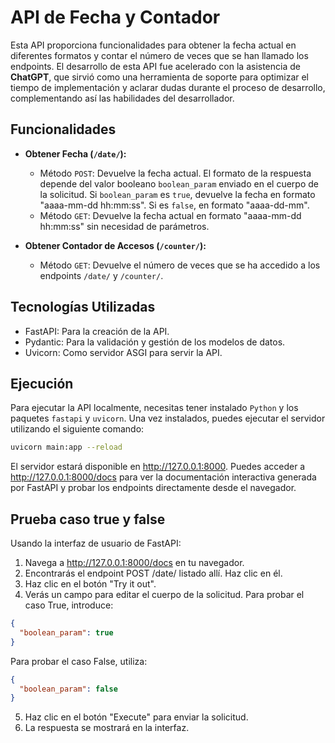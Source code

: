 # API de Fecha y Contador

Esta API proporciona funcionalidades para obtener la fecha actual en diferentes formatos y contar el número de veces que se han llamado los endpoints. El desarrollo de esta API fue acelerado con la asistencia de **ChatGPT**, que sirvió como una herramienta de soporte para optimizar el tiempo de implementación y aclarar dudas durante el proceso de desarrollo, complementando así las habilidades del desarrollador.

## Funcionalidades

- **Obtener Fecha (`/date/`):**
  - Método `POST`: Devuelve la fecha actual. El formato de la respuesta depende del valor booleano `boolean_param` enviado en el cuerpo de la solicitud. Si `boolean_param` es `true`, devuelve la fecha en formato "aaaa-mm-dd hh:mm:ss". Si es `false`, en formato "aaaa-dd-mm".
  - Método `GET`: Devuelve la fecha actual en formato "aaaa-mm-dd hh:mm:ss" sin necesidad de parámetros.

- **Obtener Contador de Accesos (`/counter/`):**
  - Método `GET`: Devuelve el número de veces que se ha accedido a los endpoints `/date/` y `/counter/`.

## Tecnologías Utilizadas

- FastAPI: Para la creación de la API.
- Pydantic: Para la validación y gestión de los modelos de datos.
- Uvicorn: Como servidor ASGI para servir la API.

## Ejecución

Para ejecutar la API localmente, necesitas tener instalado `Python` y los paquetes `fastapi` y `uvicorn`. Una vez instalados, puedes ejecutar el servidor utilizando el siguiente comando:

```bash
uvicorn main:app --reload
```

El servidor estará disponible en http://127.0.0.1:8000. Puedes acceder a http://127.0.0.1:8000/docs para ver la documentación interactiva generada por FastAPI y probar los endpoints directamente desde el navegador.

## Prueba caso true y false
Usando la interfaz de usuario de FastAPI:
1. Navega a http://127.0.0.1:8000/docs en tu navegador.
2. Encontrarás el endpoint POST /date/ listado allí. Haz clic en él.
3. Haz clic en el botón "Try it out".
4. Verás un campo para editar el cuerpo de la solicitud. Para probar el caso True, introduce:

```json
{
  "boolean_param": true
}
```

Para probar el caso False, utiliza:

```json
{
  "boolean_param": false
}
```

5. Haz clic en el botón "Execute" para enviar la solicitud.
6. La respuesta se mostrará en la interfaz.

